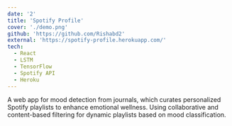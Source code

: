 ```yaml
---
date: '2'
title: 'Spotify Profile'
cover: './demo.png'
github: 'https://github.com/Rishabd2'
external: 'https://spotify-profile.herokuapp.com/'
tech:
  - React
  - LSTM
  - TensorFlow
  - Spotify API
  - Heroku
---
```


A web app for mood detection from journals, which curates personalized Spotify playlists to enhance emotional wellness. Using collaborative and content-based filtering for dynamic playlists based on mood classification.
